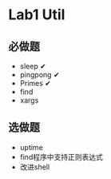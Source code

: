 # Lab1 Util
## 必做题
- sleep ✔
- pingpong ✔
- Primes ✔
- find
- xargs
## 选做题
- uptime
- find程序中支持正则表达式
- 改进shell